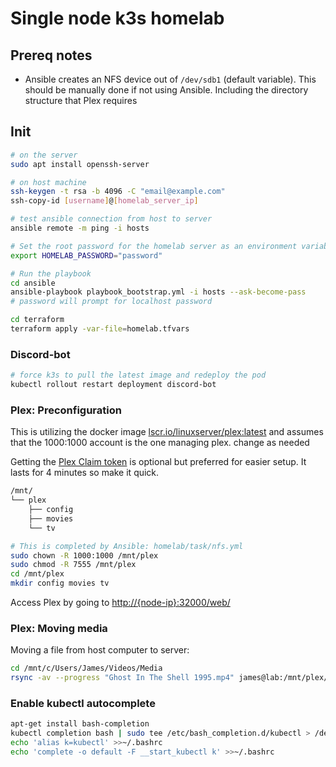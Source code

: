 # Single node k3s homelab

## Prereq notes

- Ansible creates an NFS device out of `/dev/sdb1` (default variable). This should be manually done if not using Ansible. Including the directory structure that Plex requires

## Init

```sh
# on the server
sudo apt install openssh-server

# on host machine
ssh-keygen -t rsa -b 4096 -C "email@example.com"
ssh-copy-id [username]@[homelab_server_ip]

# test ansible connection from host to server
ansible remote -m ping -i hosts
```

```sh
# Set the root password for the homelab server as an environment variable on host
export HOMELAB_PASSWORD="password"
```

```sh
# Run the playbook
cd ansible
ansible-playbook playbook_bootstrap.yml -i hosts --ask-become-pass
# password will prompt for localhost password

cd terraform
terraform apply -var-file=homelab.tfvars
```

### Discord-bot

```sh
# force k3s to pull the latest image and redeploy the pod
kubectl rollout restart deployment discord-bot
```

### Plex: Preconfiguration

This is utilizing the docker image [lscr.io/linuxserver/plex:latest](https://hub.docker.com/r/linuxserver/plex) and assumes that the 1000:1000 account is the one managing plex. change as needed

Getting the [Plex Claim token](https://www.plex.tv/claim/) is optional but preferred for easier setup. It lasts for 4 minutes so make it quick.

```sh
/mnt/
└── plex
    ├── config
    ├── movies
    └── tv
```

```sh
# This is completed by Ansible: homelab/task/nfs.yml
sudo chown -R 1000:1000 /mnt/plex
sudo chmod -R 7555 /mnt/plex
cd /mnt/plex
mkdir config movies tv
```

Access Plex by going to [http://{node-ip}:32000/web/](https://www.plex.tv/)

### Plex: Moving media

Moving a file from host computer to server:

```sh
cd /mnt/c/Users/James/Videos/Media
rsync -av --progress "Ghost In The Shell 1995.mp4" james@lab:/mnt/plex/movies/
```

### Enable kubectl autocomplete

```sh
apt-get install bash-completion
kubectl completion bash | sudo tee /etc/bash_completion.d/kubectl > /dev/null
echo 'alias k=kubectl' >>~/.bashrc
echo 'complete -o default -F __start_kubectl k' >>~/.bashrc
```
